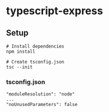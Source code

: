 # typescript-express

## Setup

```shell
# Install dependencies
npm install

# Create tsconfig.json
tsc --init
```

### tsconfig.json

```
"moduleResolution": "node"
...
"noUnusedParameters": false
```
